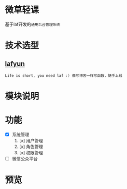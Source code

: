 # 微草轻课
基于laf开发的`通用后台管理系统`

# 技术选型
## [lafyun](https://www.lafyun.com)
`Life is short, you need laf :) 像写博客一样写函数，随手上线`

# 模块说明
   

# 功能
- [x] 系统管理
  1. [x] 用户管理
  2. [x] 角色管理
  3. [x] 权限管理
- [ ] 微信公众平台

# 预览
